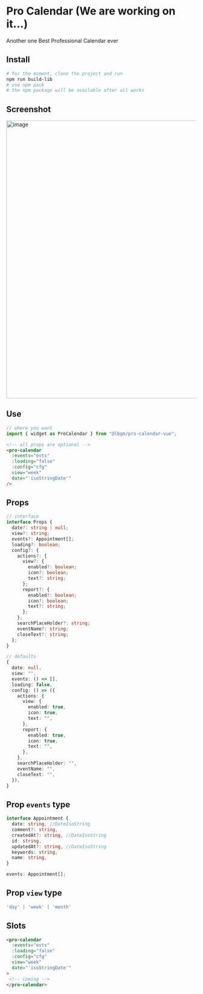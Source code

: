 # Pro Calendar (We are working on it...)
Another one Best Professional Calendar ever

## Install
```sh
# for the moment, clone the project and run
npm run build-lib
# use npm pack
# the npm package will be available after all works
```

## Screenshot

<img width="736" alt="image" src="https://user-images.githubusercontent.com/92580505/201697197-c89acb54-1e71-4dfb-942f-379b0164bbde.png">

## Use

```js
// where you want
import { widget as ProCalendar } from "@lbgm/pro-calendar-vue";
```

```html
<!-- all props are optional -->
<pro-calendar
  :events="evts"
  :loading="false"
  :config="cfg"
  view="week"
  date="'isoStringDate'"
/>
```


## Props
```ts
// interface
interface Props {
  date?: string | null;
  view?: string;
  events?: Appointment[];
  loading?: boolean;
  config?: {
    actions?: {
      view?: {
        enabled?: boolean;
        icon?: boolean;
        text?: string;
      };
      report?: {
        enabled?: boolean;
        icon?: boolean;
        text?: string;
      };
    };
    searchPlaceHolder?: string;
    eventName?: string;
    closeText?: string;
  };
}

// defaults
{
  date: null,
  view: "",
  events: () => [],
  loading: false,
  config: () => ({
    actions: {
      view: {
        enabled: true,
        icon: true,
        text: "",
      },
      report: {
        enabled: true,
        icon: true,
        text: "",
      },
    },
    searchPlaceHolder: "",
    eventName: "",
    closeText: "",
  }),
}
```

## Prop `events` type
```ts
interface Appointment {
  date: string, //DateIsoString
  comment?: string,
  createdAt?: string, //DateIsoString
  id: string,
  updatedAt?: string, //DateIsoString
  keywords: string,
  name: string,
}

events: Appointment[];
```

## Prop `view` type
```ts
'day' | 'week' | 'month'
```

## Slots
```html
<pro-calendar
  :events="evts"
  :loading="false"
  :config="cfg"
  view="week"
  date="'isoStringDate'"
>
 <!-- coming -->
</pro-calendar>








